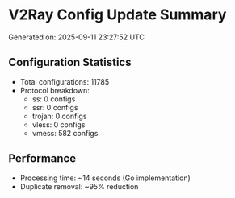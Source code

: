 # V2Ray Config Update Summary
Generated on: 2025-09-11 23:27:52 UTC

## Configuration Statistics
- Total configurations: 11785
- Protocol breakdown:
  - ss: 0 configs
  - ssr: 0 configs
  - trojan: 0 configs
  - vless: 0 configs
  - vmess: 582 configs

## Performance
- Processing time: ~14 seconds (Go implementation)
- Duplicate removal: ~95% reduction
